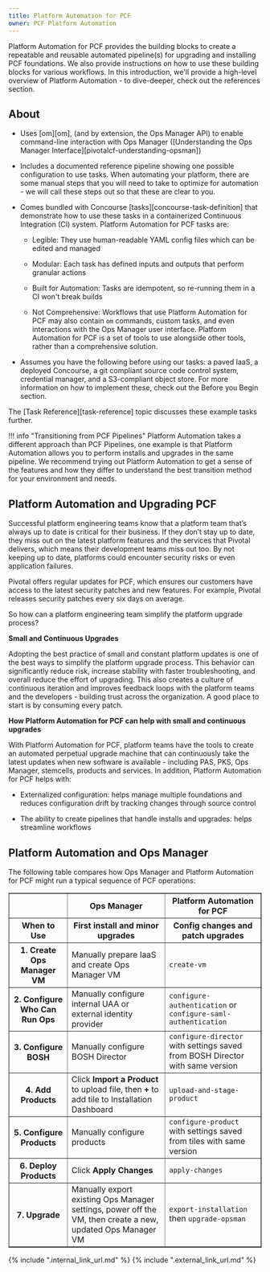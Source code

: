 ```yaml
---
title: Platform Automation for PCF
owner: PCF Platform Automation
---
```


 Platform Automation for PCF provides the building blocks to create a repeatable and reusable automated pipeline(s) for upgrading and installing PCF foundations. We also provide instructions on how to use these building blocks for various workflows. In this introduction, we'll provide a high-level overview of Platform Automation - to dive-deeper, check out the references section.  

## About

* Uses [om][om],
(and by extension, the Ops Manager API)
to enable command-line interaction with Ops Manager
([Understanding the Ops Manager Interface][pivotalcf-understanding-opsman])
* Includes a documented reference pipeline
showing one possible configuration to use tasks. When automating your platform, there are some manual steps that you will need to take to optimize for automation - we will call these steps out so that these are clear to you.
* Comes bundled with Concourse [tasks][concourse-task-definition]
that demonstrate how to use these tasks
in a containerized Continuous Integration (CI) system. Platform Automation for PCF tasks are:

    * Legible: They use
human-readable YAML config files which can be edited and managed

    * Modular: Each task has defined inputs and outputs
that perform granular actions

    * Built for Automation: Tasks are idempotent,
so re-running them in a CI won't break builds

    * Not Comprehensive: Workflows that use Platform Automation for PCF
may also contain `om` commands, custom tasks,
and even interactions with the Ops Manager user interface.
Platform Automation for PCF is a set of tools to use alongside other tools,
rather than a comprehensive solution.

* Assumes you have the following before using our tasks: a paved IaaS, a deployed Concourse, a git compliant source code control system, credential manager, and a S3-compliant object store. For more information on how to implement these, check out the Before you Begin section.  


The [Task Reference][task-reference] topic discusses these example tasks further.


!!! info "Transitioning from PCF Pipelines"
      Platform Automation takes a different approach than PCF Pipelines, one example is that Platform Automation allows you to perform installs and upgrades in the same pipeline. We recommend trying out Platform Automation to get a sense of the features and how they differ to understand the best transition method for your environment and needs.


## Platform Automation and Upgrading PCF

Successful platform engineering teams know that a platform team that’s always up to date is critical for their business.
If they don’t stay up to date, they miss out on the latest platform features and the services that Pivotal delivers,
which means their development teams miss out too. By not keeping up to date, platforms could encounter security risks or
even application failures.

Pivotal offers regular updates for PCF, which ensures our customers have access to the latest security patches and new features.
For example, Pivotal releases security patches every six days on average.

So how can a platform engineering team simplify the platform upgrade process?

**Small and Continuous Upgrades**

Adopting the best practice of small and constant platform updates is one of the best ways to simplify the platform
upgrade process. This behavior can significantly reduce risk, increase stability with faster troubleshooting, and
overall reduce the effort of upgrading. This also creates a culture of continuous iteration and improves feedback loops
with the platform teams and the developers - building trust across the organization. A good place to start is by consuming every patch.

**How Platform Automation for PCF can help with small and continuous upgrades**

With Platform Automation for PCF, platform teams have the tools to create an automated perpetual upgrade machine that
can continuously take the latest updates when new software is available - including PAS, PKS, Ops Manager, stemcells,
products and services. In addition, Platform Automation for PCF helps with:

* Externalized configuration: helps manage multiple foundations and reduces configuration drift by tracking changes through source control

* The ability to create pipelines that handle installs and upgrades: helps streamline workflows

## Platform Automation and Ops Manager

The following table compares how Ops Manager
and Platform Automation for PCF might run a typical sequence of PCF operations:

<table border="1">
  <tr>
    <th></th>
    <th>Ops Manager</th>
    <th>Platform Automation for PCF</th>
  </tr><tr>
    <th>When to Use</th>
    <th>First install and minor upgrades</th>
    <th>Config changes and patch upgrades</th>
  </tr><tr>
    <th>1. Create Ops Manager VM</th>
    <td>Manually prepare IaaS and create Ops Manager VM</td>
    <td><code>create-vm</code></td>
  </tr><tr>
    <th>2. Configure Who Can Run Ops</th>
    <td>Manually configure internal UAA or external identity provider</td>
    <td><code>configure-authentication</code> or <code>configure-saml-authentication</code></td>
  </tr><tr>
    <th>3. Configure BOSH</th>
    <td>Manually configure BOSH Director</td>
    <td><code>configure-director</code> with settings saved from BOSH Director with same version</td>
  </tr><tr>
    <th>4. Add Products</th>
    <td>Click <strong>Import a Product</strong> to upload file, then <strong>+</strong> to add tile to Installation Dashboard</td>
    <td><code>upload-and-stage-product</code></td>
  </tr><tr>
    <th>5. Configure Products</th>
    <td>Manually configure products</td>
    <td><code>configure-product</code> with settings saved from tiles with same version</td>
  </tr><tr>
    <th>6. Deploy Products</th>
    <td>Click <strong>Apply Changes</strong></td>
    <td><code>apply-changes</code></td>
  </tr><tr>
    <th>7. Upgrade</th>
    <td>Manually export existing Ops Manager settings, power off the VM, then create a new, updated
    Ops Manager VM</td>
    <td><code>export-installation</code> then <code>upgrade-opsman</code></td>
  </tr>
</table>

{% include ".internal_link_url.md" %}
{% include ".external_link_url.md" %}
